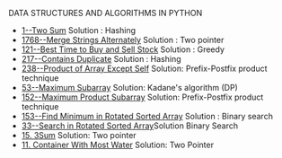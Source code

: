 DATA STRUCTURES AND ALGORITHMS IN PYTHON

- [1--Two Sum](leetcode/1.py) Solution : Hashing
- [1768--Merge Strings Alternately](leetcode/1768.py) Solution : Two pointer
- [121--Best Time to Buy and Sell Stock](leetcode/121.py) Solution : Greedy
- [217--Contains Duplicate](leetcode/217.py) Solution : Hashing
- [238--Product of Array Except Self](leetcode/238.py) Solution: Prefix-Postfix product technique
- [53--Maximum Subarray](leetcode/53.py) Solution: Kadane's algorithm (DP)
- [152--Maximum Product Subarray](leetcode/152.py) Solution: Prefix-Postfix product technique
- [153--Find Minimum in Rotated Sorted Array](leetcode/153.py) Solution : Binary search
- [33--Search in Rotated Sorted Array](leetcode/33.py)Solution Binary Search
- [15. 3Sum](leetcode/15.py) Solution: Two pointer
- [11. Container With Most Water](leetcode/11.py) Solution: Two Pointer

